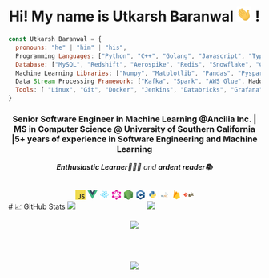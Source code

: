 <h1 align="center">Hi! My name is Utkarsh Baranwal <img src="https://raw.githubusercontent.com/ABSphreak/ABSphreak/master/gifs/Hi.gif" width="30px"> ! </h1>

```js
const Utkarsh Baranwal = {
  pronouns: "he" | "him" | "his",
  Programming Languages: ["Python", "C++", "Golang", "Javascript", "Typescript", "Java", "NodeJS"],
  Database: ["MySQL", "Redshift", "Aerospike", "Redis", "Snowflake", "Cassandra"],
  Machine Learning Libraries: ["Numpy", "Matplotlib", "Pandas", "Pyspark", "Scikit", "OpenCV", "Pytorch", "Tensorflow"],
  Data Stream Processing Framework: ["Kafka", "Spark", "AWS Glue", Hadoop],
  Tools: [ "Linux", "Git", "Docker", "Jenkins", "Databricks", "Grafana", "Looker", "AngularJS", "Flask", "Django", "Android", "AWS", GCP, , "EKS", "S3"],
}
```

<h3 align="center">Senior Software Engineer in Machine Learning @Ancilia Inc. | MS in Computer Science @ University of Southern California |5+ years of experience in Software Engineering and Machine Learning </h3>

<p align="center">
  <em>
    <b><i align="center">Enthusiastic Learner</b>👨🏻‍💻 and <b>ardent reader📚 </i></b>
  </em> 
  <br><br>
</p>
<div align="center">
<code><img height="20" src="https://raw.githubusercontent.com/github/explore/80688e429a7d4ef2fca1e82350fe8e3517d3494d/topics/javascript/javascript.png"></code>
<code><img height="20" src="https://raw.githubusercontent.com/github/explore/80688e429a7d4ef2fca1e82350fe8e3517d3494d/topics/vue/vue.png"></code>
<code><img height="20" src="https://raw.githubusercontent.com/github/explore/80688e429a7d4ef2fca1e82350fe8e3517d3494d/topics/react/react.png"></code>
<code><img height="20" src="https://raw.githubusercontent.com/github/explore/5c058a388828bb5fde0bcafd4bc867b5bb3f26f3/topics/graphql/graphql.png"></code>
<code><img height="20" src="https://raw.githubusercontent.com/github/explore/80688e429a7d4ef2fca1e82350fe8e3517d3494d/topics/nodejs/nodejs.png"></code>
<code><img height="20" src="https://raw.githubusercontent.com/github/explore/80688e429a7d4ef2fca1e82350fe8e3517d3494d/topics/cpp/cpp.png"></code>
<code><img height="20" src="https://raw.githubusercontent.com/github/explore/80688e429a7d4ef2fca1e82350fe8e3517d3494d/topics/python/python.png"></code>
<code><img height="20" src="https://raw.githubusercontent.com/github/explore/80688e429a7d4ef2fca1e82350fe8e3517d3494d/topics/mysql/mysql.png"></code>
<code><img height="20" src="https://raw.githubusercontent.com/github/explore/80688e429a7d4ef2fca1e82350fe8e3517d3494d/topics/firebase/firebase.png"></code>
<code><img height="20" src="https://raw.githubusercontent.com/github/explore/80688e429a7d4ef2fca1e82350fe8e3517d3494d/topics/git/git.png"></code>
</div>
# &#x1f4c8; GitHub Stats

<img  src="https://github-readme-stats.vercel.app/api?username=utkarshUSC&show_icons=true&hide_border=true&bg_color=1d1f21&title_color=E0610E&text_color=666666&icon_color=E0610E" width="45%" align="right" >

<img  src="https://github-readme-streak-stats.herokuapp.com?user=utkarshUSC&theme=dark&hide_border=true&background=1D1F21&stroke=E0610E&ring=E0610E&fire=DD2727&currStreakNum=666666&sideNums=666666&currStreakLabel=E0610E&sideLabels=E0610E&dates=666666" width="45%" >

<br>
  
<p align="center">
  <img  src="https://github-readme-stats.vercel.app/api/top-langs/?username=utkarshUSC&hide_border=true&layout=compact&bg_color=1d1f21&title_color=E0610E&text_color=666666&icon_color=E0610E&langs_count=8" width="45%" >
</p>

<br>

<div align="center">

<!-- ### Show some ❤️ by starring ⭐ some of the repositories! -->

<br>
  
[<img src="https://img.shields.io/badge/linkedin-%230077B5.svg?&style=for-the-badge&logo=linkedin&logoColor=white">](https://www.linkedin.com/in/utkarshbar/)

</div>
